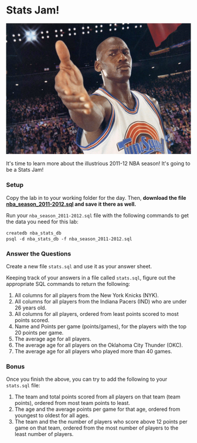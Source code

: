 # Stats Jam!

![](assets/mj-space-jam.png)

It's time to learn more about the illustrious 2011-12 NBA season! It's
going to be a Stats Jam!

### Setup

Copy the lab in to your working folder for the day. Then, **download the 
file [nba_season_2011-2012.sql][data] and save it there as well.**

Run your `nba_season_2011-2012.sql` file with the following commands to 
get the data you need for this lab:

```
createdb nba_stats_db
psql -d nba_stats_db -f nba_season_2011-2012.sql
```

### Answer the Questions

Create a new file `stats.sql` and use it as your answer sheet.

Keeping track of your answers in a file called `stats.sql`, figure 
out the appropriate SQL commands to return the following:

1.  All columns for all players from the New York Knicks (NYK).
2.  All columns for all players from the Indiana Pacers (IND) who are 
    under 26 years old.
3.  All columns for all players, ordered from least points scored to 
    most points scored.
4.  Name and Points per game (points/games), for the players with the 
    top 20 points per game.
5.  The average age for all players.
6.  The average age for all players on the Oklahoma City Thunder (OKC).
7.  The average age for all players who played more than 40 games.

### Bonus

Once you finish the above, you can try to add the following to your 
`stats.sql` file:

1.  The team and total points scored from all players on that team 
    (team points), ordered from most team points to least.
2.  The age and the average points per game for that age, ordered from 
    youngest to oldest for all ages.
3.  The team and the the number of players who score above 12 points per
    game on that team, ordered from the most number of players to the 
    least number of players.

[data]: https://raw.githubusercontent.com/ga-instructors/lots_o_data/master/sql/nba_season_2011-2012.sql

